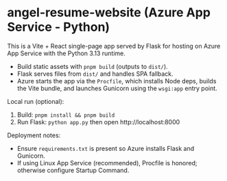# angel-resume-website (Azure App Service - Python)

This is a Vite + React single-page app served by Flask for hosting on Azure App Service with the Python 3.13 runtime.

- Build static assets with `pnpm build` (outputs to `dist/`).
- Flask serves files from `dist/` and handles SPA fallback.
- Azure starts the app via the `Procfile`, which installs Node deps, builds the Vite bundle, and launches Gunicorn using the `wsgi:app` entry point.

Local run (optional):
1. Build: `pnpm install && pnpm build`
2. Run Flask: `python app.py` then open http://localhost:8000

Deployment notes:
- Ensure `requirements.txt` is present so Azure installs Flask and Gunicorn.
- If using Linux App Service (recommended), Procfile is honored; otherwise configure Startup Command.
